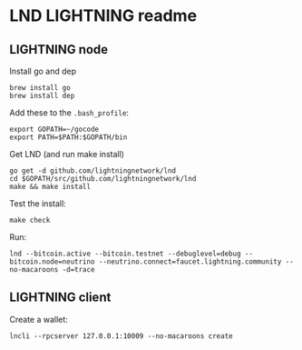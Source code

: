 # LND LIGHTNING readme


## LIGHTNING node

Install go and dep
```
brew install go
brew install dep
```

Add these to the ```.bash_profile```:
```
export GOPATH=~/gocode
export PATH=$PATH:$GOPATH/bin
```

Get LND (and run make install)
```
go get -d github.com/lightningnetwork/lnd
cd $GOPATH/src/github.com/lightningnetwork/lnd
make && make install
```

Test the install:
```
make check
```

Run:
```
lnd --bitcoin.active --bitcoin.testnet --debuglevel=debug --bitcoin.node=neutrino --neutrino.connect=faucet.lightning.community --no-macaroons -d=trace
```

## LIGHTNING client

Create a wallet:
```
lncli --rpcserver 127.0.0.1:10009 --no-macaroons create
```
